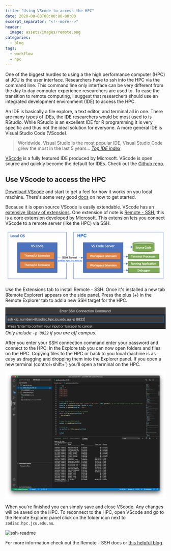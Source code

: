 ```yaml
---
title: "Using VScode to access the HPC"
date: 2020-08-03T00:00:00-00:00
excerpt_separator: "<!--more-->"
header:
  image: assets/images/remote.png
categories:
  - blog
tags:
  - workflow
  - hpc
---
```


One of the biggest hurdles to using a the high performance computer (HPC) at JCU is the user interface. Researchers have to ssh into the HPC via the command line. This command line only interface can be very different from the day to day computer experience researchers are used to. To ease the transition to remote computing, I suggest that researchers should use an integrated development environment (IDE) to access the HPC.

An IDE is basically a file explore, a text editor, and terminal all in one. There are many types of IDEs, the IDE researchers would be most used to is RStudio. While RStudio is an excellent IDE for R programming it is very specific and thus not the ideal solution for everyone. A more general IDE is Visual Studio Code (VScode).

> Worldwide, Visual Studio is the most popular IDE, Visual Studio Code grew the most in the last 5 years... <cite><a href="https://pypl.github.io/IDE.html"> Top IDE index</a></cite>

[VScode](https://code.visualstudio.com/) is a fully featured IDE produced by Microsoft. VScode is open source and quickly become the default for IDEs. Check out the [Github repo](https://github.com/microsoft/vscode).

## Use VScode to access the HPC

[Download VScode](https://code.visualstudio.com/Download) and start to get a feel for how it works on you local machine. There's some very good [docs](https://code.visualstudio.com/docs/getstarted/introvideos) on how to get started. 


Because it is open source VScode is easily extendable. VScode has an [extensive library of extensions](https://code.visualstudio.com/docs/editor/extension-gallery). One extension of note is [Remote - SSH](https://marketplace.visualstudio.com/items?itemName=ms-vscode-remote.remote-ssh), this is a core extension developed by Microsoft. This extension lets you connect VScode to a remote server (like the HPC) via SSH.

![Remote](/assets/images/remote.png)

Use the Extensions tab to install Remote - SSH. Once it's installed a new tab (Remote Explorer) appears on the side panel. Press the plus (+) in the Remote Explorer tab to add a new SSH target for the HPC.

![ssh-command](/assets/images/ssh-target.png)
*Only include `-p 8822` if you are off campus.*

After you enter your SSH connection command enter your password and connect to the HPC. In the Explore tab you can now open folders and files on the HPC. Copying files to the HPC or back to you local machine is as easy as dragging and dropping them into the Explorer panel. If you open a new terminal (control+shift+`) you'll open a terminal on the HPC. 

![vscode-hpc](/assets/images/vscode-hpc.png)

When you're finished you can simply save and close VScode. Any changes will be saved on the HPC. To reconnect to the HPC, open VScode and go to the Remote Explorer panel click on the folder icon next to `zodiac.hpc.jcu.edu.au`.

![ssh-readme](/assets/images/ssh-readme.gif)

For more information check out the Remote - SSH docs or [this helpful blog](https://code.visualstudio.com/blogs/2019/07/25/remote-ssh). 